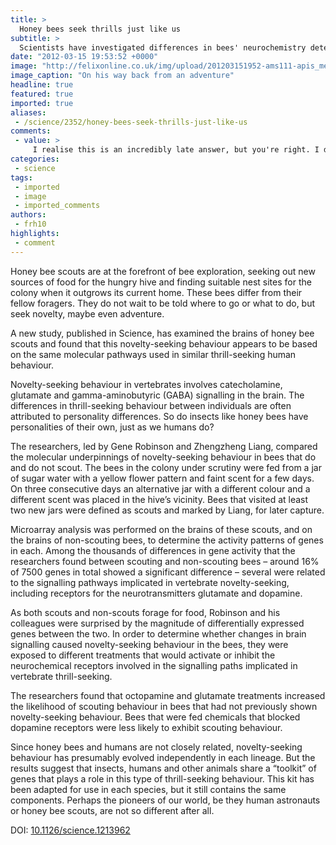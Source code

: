 ```yaml
---
title: >
  Honey bees seek thrills just like us
subtitle: >
  Scientists have investigated differences in bees' neurochemistry determining the way in which they forage for food
date: "2012-03-15 19:53:52 +0000"
image: "http://felixonline.co.uk/img/upload/201203151952-ams111-apis_mellifera_flying.jpg"
image_caption: "On his way back from an adventure"
headline: true
featured: true
imported: true
aliases:
 - /science/2352/honey-bees-seek-thrills-just-like-us
comments:
 - value: >
     I realise this is an incredibly late answer, but you're right. I didn't actually provide the picture or the caption for this article, nor was I included in choosing those things. I do remember being a bit upset about the incorrect caption at the time, but not enough to get it corrected or to acknowledge it.,Interesting article, thank you. You say <br>"On his way back from an adventure " in the title to the picture, <br>now I am not an expert but I thought it was only the girls that gathered pollen (the yellow blob on its leg) and nectar so "she is on her way back" ! <br>The boys are drones. <br>
categories:
 - science
tags:
 - imported
 - image
 - imported_comments
authors:
 - frh10
highlights:
 - comment
---
```


Honey bee scouts are at the forefront of bee exploration, seeking out new sources of food for the hungry hive and finding suitable nest sites for the colony when it outgrows its current home. These bees differ from their fellow foragers. They do not wait to be told where to go or what to do, but seek novelty, maybe even adventure.

A new study, published in Science, has examined the brains of honey bee scouts and found that this novelty-seeking behaviour appears to be based on the same molecular pathways used in similar thrill-seeking human behaviour.

Novelty-seeking behaviour in vertebrates involves catecholamine, glutamate and gamma-aminobutyric (GABA) signalling in the brain. The differences in thrill-seeking behaviour between individuals are often attributed to personality differences. So do insects like honey bees have personalities of their own, just as we humans do?

The researchers, led by Gene Robinson and Zhengzheng Liang, compared the molecular underpinnings of novelty-seeking behaviour in bees that do and do not scout. The bees in the colony under scrutiny were fed from a jar of sugar water with a yellow flower pattern and faint scent for a few days. On three consecutive days an alternative jar with a different colour and a different scent was placed in the hive’s vicinity. Bees that visited at least two new jars were defined as scouts and marked by Liang, for later capture.

Microarray analysis was performed on the brains of these scouts, and on the brains of non-scouting bees, to determine the activity patterns of genes in each. Among the thousands of differences in gene activity that the researchers found between scouting and non-scouting bees – around 16% of 7500 genes in total showed a significant difference – several were related to the signalling pathways implicated in vertebrate novelty-seeking, including receptors for the neurotransmitters glutamate and dopamine.

As both scouts and non-scouts forage for food, Robinson and his colleagues were surprised by the magnitude of differentially expressed genes between the two. In order to determine whether changes in brain signalling caused novelty-seeking behaviour in the bees, they were exposed to different treatments that would activate or inhibit the neurochemical receptors involved in the signalling paths implicated in vertebrate thrill-seeking.

The researchers found that octopamine and glutamate treatments increased the likelihood of scouting behaviour in bees that had not previously shown novelty-seeking behaviour. Bees that were fed chemicals that blocked dopamine receptors were less likely to exhibit scouting behaviour.

Since honey bees and humans are not closely related, novelty-seeking behaviour has presumably evolved independently in each lineage. But the results suggest that insects, humans and other animals share a “toolkit” of genes that plays a role in this type of thrill-seeking behaviour. This kit has been adapted for use in each species, but it still contains the same components. Perhaps the pioneers of our world, be they human astronauts or honey bee scouts, are not so different after all.

DOI: [10.1126/science.1213962](http://dx.doi.org/10.1126/science.1213962)
